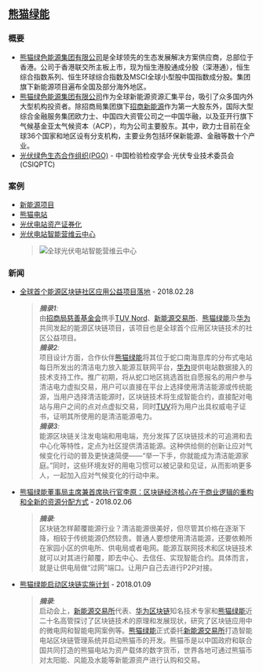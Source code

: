 ## [熊猫绿能](http://www.pandagreen.com)

### 概要

* [熊猫绿色能源集团有限公司](http://www.pandagreen.com)是全球领先的生态发展解决方案供应商，总部位于香港。公司于香港联交所主板上市，现为恒生港股通成分股（深港通），恒生综合指数系列、恒生环球综合指数及MSCI全球小型股中国指数成分股。集团旗下新能源项目遍布全国及部分海外地区。
* [熊猫绿色能源集团有限公司](http://www.pandagreen.com)作为全球新能源资源汇集平台，吸引了众多国内外大型机构投资者。除招商局集团旗下[招商新能源](http://www.cmnechina.com)作为第一大股东外，国际大型综合金融服务集团欧力士、中国四大资管公司之一中国华融，以及亚开行旗下气候基金亚太气候资本（ACP），均为公司主要股东。其中，欧力士目前在全球36个国家和地区设有分支机构，主要业务包括环保新能源、金融等数十个产业。
* [光伏绿色生态合作组织(PGO)](http://www.pgo-china.com) - 中国检验检疫学会·光伏专业技术委员会(CSIQPTC)

### 案例

* [新能源项目](http://www.pandagreen.com/cn/index.php/list-14.html)
* [熊猫电站](http://www.pandagreen.com/cn/index.php/list-32.html)
* [光伏电站资产证券化](http://www.pandagreen.com/cn/index.php/list-31.html)
* [光伏电站智能营维云中心](http://www.pandagreen.com/cn/index.php/list-30.html)
  > ![全球光伏电站智能营维云中心](http://www.pandagreen.com/cn/Uploads/image/20171119/20171119021220_83748.jpg)

### 新闻

* [全球首个能源区块链社区应用公益项目落地](http://ydyl.people.com.cn/n1/2018/0228/c411837-29840198.html) - 2018.02.28

  > _**摘录1**:_  
  > 由[招商局慈善基金会](http://www.cmcf.org.cn)携手[TUV Nord](https://www.tuv-nord.com)、[新能源交易所](http://www.inexgreen.com)、[熊猫绿能](http://www.pandagreen.com)及[华为](https://www.huaweicloud.com/product/bcs.html)共同发起的能源区块链项目，该项目也是全球首个应用区块链技术的社区公益项目。  
  > _**摘录2**:_  
  > 项目设计方面，合作伙伴[熊猫绿能](http://www.pandagreen.com)将其位于蛇口南海意库的分布式电站每日所发出的清洁电力放入能源互联网平台，[华为](https://www.huaweicloud.com/product/bcs.html)提供电站数据接入的技术支持工作。推广初期，将从蛇口地区挑选首批自愿报名的用户参与清洁电力虚拟交易，用户可以直接在平台上选择使用清洁能源或传统能源，当用户选择清洁能源时，区块链技术将生成智能合约，直接配对电站与用户之间的点对点虚拟交易，同时[TUV](https://www.tuv-nord.com)将为用户出具权威电子证书，证明其所使用的是清洁能源电力。  
  > _**摘录3**:_  
  > 能源区块链关注发电端和用电端，充分发挥了区块链技术的可追溯和去中心化等特性，定点为社区提供清洁能源。这种供给侧的创新让应对气候变化行动的普及更快速简便——“举一下手，你就能成为清洁能源家庭。”同时，这些环境友好的用电习惯可以被记录和见证，从而影响更多人，一起加入应对气候变化的行动中来。  

* [熊猫绿能董事局主席兼首席执行官李原：区块链经济核心在于商业逻辑的重构和全新的资源分配方式](http://www.pandagreen.com/cn/index.php/show-2020.html) - 2018.02.06

  > _**摘录**:_  
  > 区块链怎样颠覆能源行业？清洁能源很美好，但尽管其价格在逐渐下降，相较于传统能源仍然较贵。普通人要想使用清洁能源，还要依赖所在家园小区的供电所、供电局或者电网。能源互联网技术和区块链技术就可以对其进行颠覆，即去中心、去信任、实现智能合约。具体而言，就是让供电局做“过网”端口。让用户自己去进行P2P对接。  

* [熊猫绿能启动区块链实施计划](http://www.pandagreen.com/cn/index.php/show-2005.html) - 2018.01.09

  > _**摘录**:_  
  > 启动会上，[新能源交易所](http://www.inexgreen.com)代表、[华为区块链](https://www.huaweicloud.com/product/bcs.html)知名技术专家和[熊猫绿能](http://www.pandagreen.com)近二十名高管探讨了区块链技术的原理和发展现状，研究了区块链应用中的微电网和智能电网案例等。[熊猫绿能](http://www.pandagreen.com)正式委托[新能源交易所](http://www.inexgreen.com)打造智能电站区块链管理系统并启动熊猫币的开发。熊猫币是以中国政府和联合国共同打造的熊猫电站为资产载体的数字货币，世界各地可通过熊猫币对太阳能、风能及水能等新能源资产进行认购和交易。  
